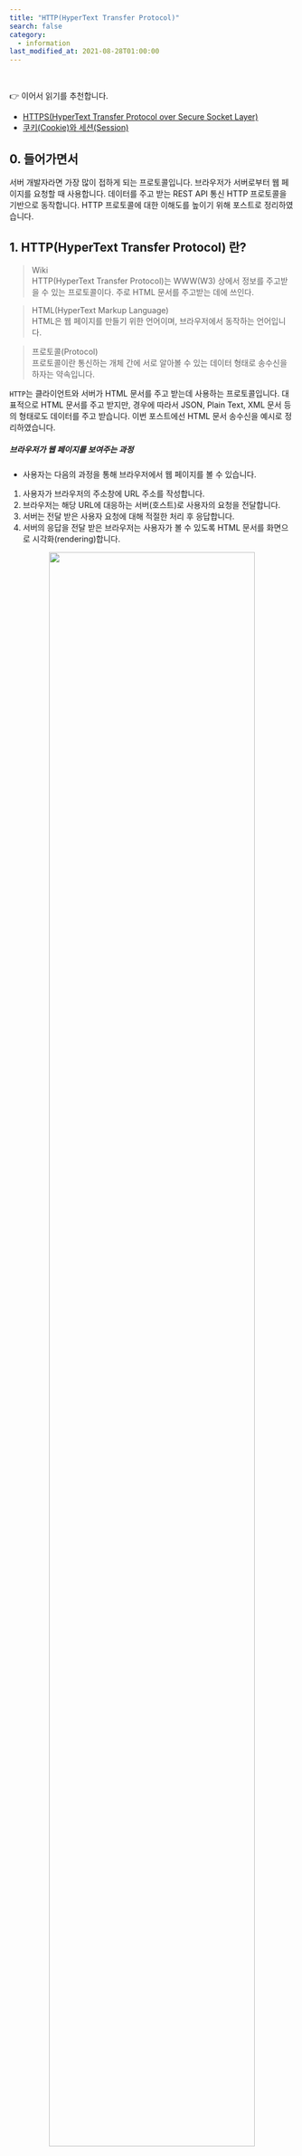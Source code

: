 ```yaml
---
title: "HTTP(HyperText Transfer Protocol)"
search: false
category:
  - information
last_modified_at: 2021-08-28T01:00:00
---
```


<br>

👉 이어서 읽기를 추천합니다.
- [HTTPS(HyperText Transfer Protocol over Secure Socket Layer)][https-link]
- [쿠키(Cookie)와 세션(Session)][cookie-and-session-link]

## 0. 들어가면서

서버 개발자라면 가장 많이 접하게 되는 프로토콜입니다. 
브라우저가 서버로부터 웹 페이지를 요청할 때 사용합니다. 
데이터를 주고 받는 REST API 통신 HTTP 프로토콜을 기반으로 동작합니다. 
HTTP 프로토콜에 대한 이해도를 높이기 위해 포스트로 정리하였습니다.

## 1. HTTP(HyperText Transfer Protocol) 란?

> Wiki<br>
> HTTP(HyperText Transfer Protocol)는 WWW(W3) 상에서 정보를 주고받을 수 있는 프로토콜이다. 
> 주로 HTML 문서를 주고받는 데에 쓰인다.

> HTML(HyperText Markup Language)<br> 
> HTML은 웹 페이지를 만들기 위한 언어이며, 브라우저에서 동작하는 언어입니다.

> 프로토콜(Protocol)<br>
> 프로토콜이란 통신하는 개체 간에 서로 알아볼 수 있는 데이터 형태로 송수신을 하자는 약속입니다.

`HTTP`는 클라이언트와 서버가 HTML 문서를 주고 받는데 사용하는 프로토콜입니다. 
대표적으로 HTML 문서를 주고 받지만, 경우에 따라서 JSON, Plain Text, XML 문서 등의 형태로도 데이터를 주고 받습니다. 
이번 포스트에선 HTML 문서 송수신을 예시로 정리하였습니다.

##### 브라우저가 웹 페이지를 보여주는 과정
- 사용자는 다음의 과정을 통해 브라우저에서 웹 페이지를 볼 수 있습니다.
1. 사용자가 브라우저의 주소창에 URL 주소를 작성합니다.
1. 브라우저는 해당 URL에 대응하는 서버(호스트)로 사용자의 요청을 전달합니다.
1. 서버는 전달 받은 사용자 요청에 대해 적절한 처리 후 응답합니다.
1. 서버의 응답을 전달 받은 브라우저는 사용자가 볼 수 있도록 HTML 문서를 화면으로 시각화(rendering)합니다.

<p align="center">
    <img src="/images/http-1.JPG" width="85%" class="image__border image__padding">
</p>

## 2. HTTP 데이터 형태

### 2.1. 클라이언트 요청

클라이언트는 다음과 같은 메세지 형태로 서버에게 데이터를 요청합니다.
- Request Line - 요청 방법(method), 경로, 프로토콜 버전
- Request Headers - 기타 헤더 정보
- Request Message Body - 사용자가 추가적으로 전달하는 정보

<p align="center">
    <img src="/images/http-2.JPG" width="80%">
</p>
<center>HTTP Message Format 형식(Request Message & Response Message)</center>

<br>

### 2.2. 서버 응답

서버는 다음과 같은 메세지 형태로 클라이언트에게 응답합니다.
- Status Line - 프로토콜 버전, 상태 코드, 상태 메세지
- Response Header - 기타 헤더 정보
- Response Body - 서버가 클라이언트에게 전달하는 정보

<p align="center">
    <img src="/images/http-3.JPG" width="80%">
</p>
<center>HTTP Message Format 형식(Request Message & Response Message)</center>

<br>

## 3. HTTP 특징

HTTP 통신은 어떤 특징들이 있는지 알아보겠습니다. 

### 3.1. 비연결성(Connectionless)

서버가 클라이언트에게 응답을 보낸 후 맺어진 연결을 끊어버리는 것을 의미합니다. 
서버는 불특정 다수 클라이언트들을 위해 서비스를 제공합니다. 
한번 요청한 클라이언트와 연결을 계속 유지하는 것은 리소스 사용 측면에서 서버에게 많은 부담을 줍니다. 
그렇기에 서버는 클라이언트의 요청에 대한 응답 후 연결을 유지하지 않습니다. 

클라이언트 입장에서 생각해보면, 다소 불편함이 있습니다. 
비연결성 특징은 클라이언트가 아직 필요한 요청이 더 있음에도 불구하고 매 요청마다 새로운 연결과 해제 과정을 수행시킵니다.

<p align="center">
    <img src="/images/http-4.JPG" width="35%" class="image__border image__padding">
</p>

### 3.2. 무상태(Stateless)

HTTP 통신의 비연결성으로 인해 발생하는 특징입니다. 
서버는 클라이언트의 요청에 대해 응답 후 연결을 유지하지 않기 때문에 클라이언트의 상태를 모릅니다. 
서버 입장에서는 항상 새로운 클라이언트로부터 요청을 받는 것 입니다. 
무상태 특징은 클라이언트에게 편리한 서비스를 제공하는 것을 제약합니다. 
이런 문제를 해결하기 위해 쿠키(Cookie)와 세션(Session)을 사용합니다.  
자세한 내용은 [쿠키(Cookie)와 세션(Session)][cookie-and-session-link] 포스트를 읽어보길 바랍니다.

<p align="center">
  <img src="/images/http-5.JPG" width="35%" class="image__border image__padding">
</p>

## 4. HTTP 동작 과정

1. 사용자가 웹 브라우저를 통해 찾고 싶은 웹 페이지의 URL 주소를 입력합니다.
1. 브라우저는 사용자가 입력한 URL 주소 중에서 도메인 네임(domain name) 부분을 DNS 서버에서 검색합니다.
  - 예를 들어, `'https://www.naver.com/'` URL 주소에서 도메인 이름은 `'naver.com'`입니다.
  - 실제 네트워크에서 통신은 IP 주소를 기반으로 수행되기 때문에 해당 URL과 매칭되는 IP 주소를 DNS 서버에서 찾아야합니다.
1. 웹 페이지 URL 정보와 찾은 IP 주소는 `HTTP` 기반의 요청 메세지로 작성됩니다. 
1. HTTP 요청 메세지는 해당 IP 주소를 가진 서버로 전달됩니다. 
1. 서버는 해당 요청에 대해 적절한 수행 후 클라이언트에게 HTTP 응답 메세지를 전달합니다.
1. HTTP 응답은 다시 네트워크를 거쳐 클라이언트에게 전달됩니다.
1. 클라이언트 측에 도착한 HTTP 응답 메세지는 HTTP 프로토콜에 의해 웹 페이지를 만들기 위한 HTML 문서로 변환됩니다. 
1. 변환된 HTML 문서는 웹 브라우저에 의해 웹 페이지로 출력되며, 사용자가 이를 볼 수 있습니다.

<p align="center">
    <img src="/images/http-6.JPG" width="80%" class="image__border">
</p>
<center>http://tcpschool.com/webbasic/works</center>

<br>

## 5. HTTP methods

클라이언트가 요청 시 사용하는 HTTP 메소드들에 대해 알아보겠습니다.

### 5.1. 주요 메소드

가장 많이 사용되는 요청 방식들입니다. 
알고 있어야하고 각 메소드들이 어떤 특징을 가지는지 파악하고 있어야합니다.

#### 5.1.1. GET 메소드
- 서버 측에 존재하는 자원에 대한 요청입니다.
- 요청 파라미터가 URL에 노출되어 보안에 취약합니다.

#### 5.1.2. POST 메소드
- 서버에 새로운 자원을 생성할 때 사용합니다.
- 클라이언트는 서버로 정보를 보낼 때, HTTP 메세지에 담아서 제출합니다.
- 새로운 자원이 생기면 **`'Location'`** 헤더에 새로이 작성된 리소스의 URL 주소 정보를 담아 응답합니다.

#### 5.1.3. PUT 메소드
- 서버에 존재하는 자원을 변경합니다.
- POST 방식처럼 정보를 제출하지만 정보 갱신 위주로 사용됩니다.
- PUT 메소드는 클라이언트가 서버 측 구현에 관여하는 것이므로 주로 POST 메소드를 사용합니다.

#### 5.1.4. DELETE 메소드
- 존재하는 자원에 대한 삭제를 요청할 때 사용합니다.
- 서버는 요청에 해당하는 리소스를 삭제합니다.
- 통상 동일한 구현이 가능한 POST 메소드 방식으로 대체됩니다.

### 5.2. 기타 메소드

주로 사용되지는 않지만, 함께 정리하였습니다. 

#### 5.2.1. CONNECT 메소드
- 목적 리소스로 식별되는 서버로의 터널을 맺기 위해 사용하는 메소드입니다.
- <https://tools.ietf.org/html/rfc7231#section-4>

#### 5.2.2. HEAD 메소드
- 메세지 헤더(문서 정보)를 취득할 때 사용합니다.
- GET 요청과 비슷하지만 실제 문서를 요청하는 것은 아닌 메소드입니다.

#### 5.2.3. TRACE 메소드
- 요청 리소스가 수신되는 경로를 보여줍니다.
- 해당하는 리소스까지 이동하면서 loop-back 메세지를 전달합니다.

#### 5.2.4. OPTIONS 메소드
- 서버 측에서 제공하는 메소드가 무엇인지 확인할 때 사용합니다.
- 서버는 헤더 정보에 **`Allow: GET,POST,HEAD`** 와 같은 방식으로 자신이 처리할 수 있는 요청을 전달합니다.

#### 5.2.5. PATCH 메소드
- 리소스의 부분만 수정하는데 사용합니다.
- 서버가 자원을 수정하기 위해 동봉된 엔티티를 처리하는 방식에서 PUT 메소드와 차이가 있습니다.
- <https://tools.ietf.org/html/rfc5789#section-2>

### 5.3. HTTP 요청 메소드 별 특징 요약

| HTTP 메소드 | RFC | 요청에 Body 존재 여부 | 응답에 Body 존재 여부 | 안전 | 멱등(Idempotent) | 캐시 가능 |
|:---:|:---:|:---:|:---:|:---:|:---:|:---:|
| GET | RFC 7231 | 아니오 | 예 | 예 | 예 | 예 |
| HEAD | RFC 7231 | 아니오 | 아니오 | 예 | 예 | 예 |
| POST | RFC 7231 | 예 | 예 | 아니오 | 아니오 | 예 |
| PUT | RFC 7231 | 예 | 예 | 아니오 | 예 | 아니오 |
| DELETE | RFC 7231 | 아니오 | 예 | 아니오 | 예 | 아니오 |
| CONNECT | RFC 7231 | 예 | 예 | 아니오 | 아니오 | 아니오 |
| OPTIONS | RFC 7231 | 선택 사항 | 예 | 예 | 예 | 아니오 |
| TRACE | RFC 7231 | 아니오 | 예 | 예 | 예 | 아니오 |
| PATCH | RFC 5789 | 예 | 예 | 아니오 | 아니오 | 예  |

## 6. HTTP Status Code
서버가 클라이언트에게 전달해주는 응답의 상태를 의미합니다. 
어떤 응답 코드들이 있는지 확인해보도록 하겠습니다. 
캡틴 판교님의  포스트를 참고하였습니다.

### 6.1. 1xx - 정보 교환

100번대의 상태 코드는 서버와 클라이언트 사이의 정보 교환을 위해 사용합니다.
- 100 - Continue. 
    - 클라이언트로부터 일부 요청을 받았으니 나머지 요청 정보를 계속 보내주길 바랍니다.
    - HTTP 1.1에서 처음 등장하였습니다.
- 101 - Switching Protocols. 
    - 서버는 클라이언트의 요청대로 `Upgrade` 헤더를 따라 다른 프로토콜로 바꿀 것입니다.
    - HTTP 1.1에서 처음 등장하였습니다. 

### 6.2. 2xx - 성공

200번대의 상태 코드는 대부분 성공을 의미합니다.
- 200 - OK. 
    - GET 요청에 대한 성공입니다.
- 204 - No Content. 
    - 성공했으나 응답 본문에 데이터가 없습니다.
- 205 - Reset Content. 
    - 성공했으나 클라이언트의 화면을 새로 고침하도록 권고합니다.
- 206 - Partial Conent. 
    - 성공했으나 일부 범위의 데이터만 반환합니다.

### 6.3. 3xx - 리다이렉션

300번대의 상태 코드는 대부분 클라이언트가 이전 주소로 데이터를 요청하여 서버에서 새 URL로 리다이렉트를 유도하는 경우입니다.
- 300 - Multiple Choices. 
    - 최근에 옮겨진 데이터를 요청한 것 입니다. 
- 301 - Moved Permanently. 
    - 요청한 자원이 새 URL에 존재합니다.
- 303 - See Other. 
    - 요청한 자원이 임시 주소에 존재합니다.
- 304 - Not Modified. 
    - 요청한 자원이 변경되지 않았으므로 클라이언트에서 캐싱된 자원을 사용하도록 권고합니다.

### 6.4. 4xx - 클라이언트 에러

400번대 상태 코드는 대부분 클라이언트의 코드가 잘못된 경우입니다. 
유효하지 않은 자원을 요청했거나 요청이나 권한이 잘못된 경우 발생합니다.
- 400 - Bad Request. 
- 401 - Unauthorized. 
    - 권한 없이 요청한 것입니다. Authorization 헤더가 잘못된 경우입니다.
- 403 - Forbidden. 
    - 서버에서 해당 자원에 대해 접근 금지라는 응답입니다.
- 405 - Method Not Allowed. 
- 409 - Conflict. 
    - 최신 자원이 아닌데 업데이트하는 경우입니다. 

### 6.5. 5xx - 서버 에러

500번대 상태 코드는 서버 쪽에서 오류가 난 경우입니다.
- 501 - Not Implemented. 
    - 요청한 동작에 대해 서버가 수행할 수 없는 경우입니다.
- 503 - Service Unavailable. 
    - 서버가 과부하 또는 유지 보수로 내려간 경우입니다.

#### REFERENCE
- [[Internet] HTTP? 개념잡기 통신과정-IMBETPY][http-blog-link-0]
- [HTTP 통신][http-blog-link-1]
- [HTTP Message Format 형식(Request Message & Response Message)][http-blog-link-2]
- [프런트엔드 개발자가 알아야하는 HTTP 프로토콜 Part 1][captain-pangyo-link]
- <https://ko.wikipedia.org/wiki/HTTP>
- <http://tcpschool.com/webbasic/works>
- <https://victorydntmd.tistory.com/286>
- <http://www.ktword.co.kr/abbr_view.php?m_temp1=3791>
- <https://developer.mozilla.org/ko/docs/Web/HTTP/Overview>
- <https://joshua1988.github.io/web-development/http-part1/>
- <https://junhyunny.github.io/information/cookie-and-session/>

[https-link]: https://junhyunny.github.io/information/https/
[cookie-and-session-link]: https://junhyunny.github.io/information/cookie-and-session/

[captain-pangyo-link]: https://joshua1988.github.io/web-development/http-part1/

[http-blog-link-0]: https://velog.io/@doomchit_3/Internet-HTTP-%EA%B0%9C%EB%85%90%EC%B0%A8%EB%A0%B7-IMBETPY
[http-blog-link-1]: https://hyojin96.tistory.com/entry/HTTP-%ED%86%B5%EC%8B%A0
[http-blog-link-2]: https://m.blog.naver.com/PostView.nhn?blogId=allstar927&logNo=90161809512&proxyReferer=https:%2F%2Fwww.google.com%2F
